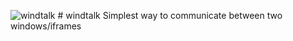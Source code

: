 ![windtalk](https://pshihn.github.io/windtalk/images/logo128.png) # windtalk
Simplest way to communicate between two windows/iframes
